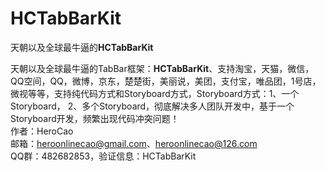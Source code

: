 # HCTabBarKit

天朝以及全球最牛逼的<b>HCTabBarKit</b>


天朝以及全球最牛逼的TabBar框架：<b>HCTabBarKit</b>、支持淘宝，天猫，微信，QQ空间，QQ，微博，京东，楚楚街，美丽说，美团，支付宝，唯品团，1号店，微视等等，支持纯代码方式和Storyboard方式，Storyboard方式：1、一个Storyboard， 2、多个Storyboard，彻底解决多人团队开发中，基于一个Storyboard开发，频繁出现代码冲突问题！<br/>作者：HeroCao <br/> 邮箱：heroonlinecao@gmail.com、heroonlinecao@126.com <br/>  QQ群：482682853，验证信息：HCTabBarKit
